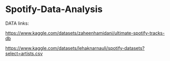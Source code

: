# Spotify-Data-Analysis

DATA links:

https://www.kaggle.com/datasets/zaheenhamidani/ultimate-spotify-tracks-db

https://www.kaggle.com/datasets/lehaknarnauli/spotify-datasets?select=artists.csv
